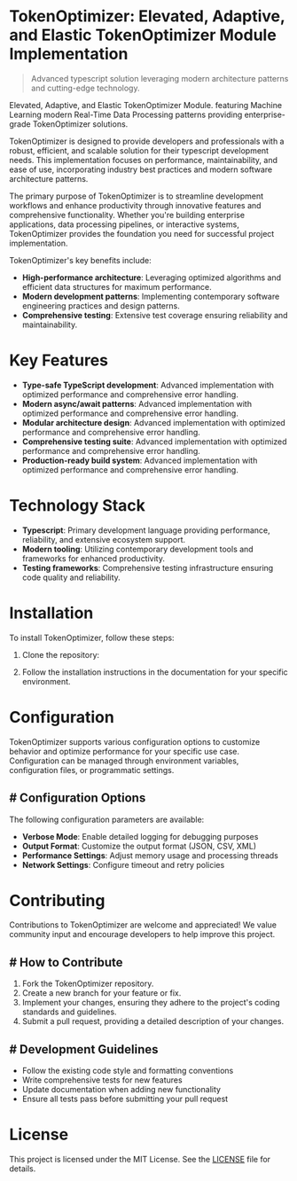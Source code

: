 <!-- fallback_TokenOptimizer_20251021155131_97039 -->

# TokenOptimizer: Elevated, Adaptive, and Elastic TokenOptimizer Module Implementation
> Advanced typescript solution leveraging modern architecture patterns and cutting-edge technology.

Elevated, Adaptive, and Elastic TokenOptimizer Module. featuring Machine Learning modern Real-Time Data Processing patterns providing enterprise-grade TokenOptimizer solutions.

TokenOptimizer is designed to provide developers and professionals with a robust, efficient, and scalable solution for their typescript development needs. This implementation focuses on performance, maintainability, and ease of use, incorporating industry best practices and modern software architecture patterns.

The primary purpose of TokenOptimizer is to streamline development workflows and enhance productivity through innovative features and comprehensive functionality. Whether you're building enterprise applications, data processing pipelines, or interactive systems, TokenOptimizer provides the foundation you need for successful project implementation.

TokenOptimizer's key benefits include:

* **High-performance architecture**: Leveraging optimized algorithms and efficient data structures for maximum performance.
* **Modern development patterns**: Implementing contemporary software engineering practices and design patterns.
* **Comprehensive testing**: Extensive test coverage ensuring reliability and maintainability.

# Key Features

* **Type-safe TypeScript development**: Advanced implementation with optimized performance and comprehensive error handling.
* **Modern async/await patterns**: Advanced implementation with optimized performance and comprehensive error handling.
* **Modular architecture design**: Advanced implementation with optimized performance and comprehensive error handling.
* **Comprehensive testing suite**: Advanced implementation with optimized performance and comprehensive error handling.
* **Production-ready build system**: Advanced implementation with optimized performance and comprehensive error handling.

# Technology Stack

* **Typescript**: Primary development language providing performance, reliability, and extensive ecosystem support.
* **Modern tooling**: Utilizing contemporary development tools and frameworks for enhanced productivity.
* **Testing frameworks**: Comprehensive testing infrastructure ensuring code quality and reliability.

# Installation

To install TokenOptimizer, follow these steps:

1. Clone the repository:


2. Follow the installation instructions in the documentation for your specific environment.

# Configuration

TokenOptimizer supports various configuration options to customize behavior and optimize performance for your specific use case. Configuration can be managed through environment variables, configuration files, or programmatic settings.

## # Configuration Options

The following configuration parameters are available:

* **Verbose Mode**: Enable detailed logging for debugging purposes
* **Output Format**: Customize the output format (JSON, CSV, XML)
* **Performance Settings**: Adjust memory usage and processing threads
* **Network Settings**: Configure timeout and retry policies

# Contributing

Contributions to TokenOptimizer are welcome and appreciated! We value community input and encourage developers to help improve this project.

## # How to Contribute

1. Fork the TokenOptimizer repository.
2. Create a new branch for your feature or fix.
3. Implement your changes, ensuring they adhere to the project's coding standards and guidelines.
4. Submit a pull request, providing a detailed description of your changes.

## # Development Guidelines

* Follow the existing code style and formatting conventions
* Write comprehensive tests for new features
* Update documentation when adding new functionality
* Ensure all tests pass before submitting your pull request

# License

This project is licensed under the MIT License. See the [LICENSE](https://github.com/Hantan1080/TokenOptimizer/blob/main/LICENSE) file for details.
